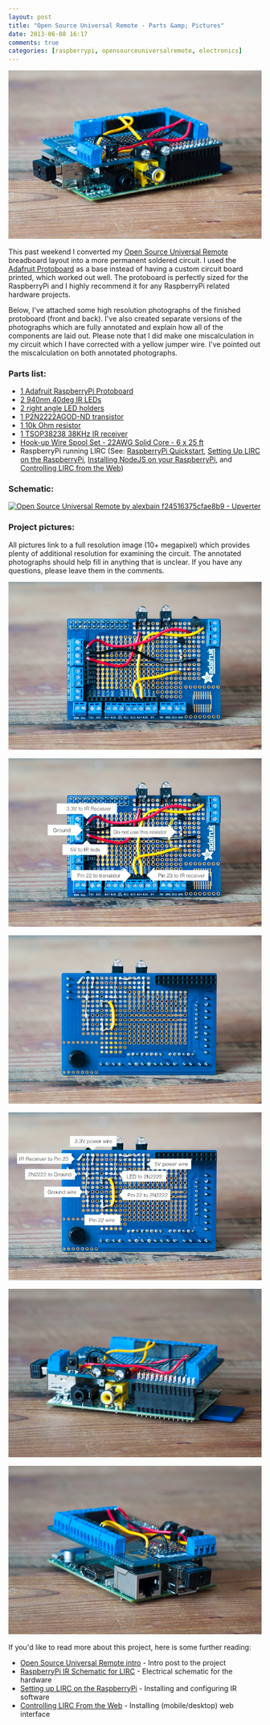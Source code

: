 ```yaml
---
layout: post
title: "Open Source Universal Remote - Parts &amp; Pictures"
date: 2013-06-08 16:17
comments: true
categories: [raspberrypi, opensourceuniversalremote, electronics]
---
```


<a href="/images/posts/protoboard_v1/protoboard_v1_installed.jpg"><img src="/images/posts/protoboard_v1/thumb_protoboard_v1_installed.jpg" class="center" /></a>

This past weekend I converted my [Open Source Universal Remote](http://opensourceuniversalremote.com) breadboard layout into a more permanent soldered circuit. I used the [Adafruit Protoboard](http://octopart.com/ada801-adafruit+industries-27056076) as a base instead of having a custom circuit board printed, which worked out well. The protoboard is perfectly sized for the RaspberryPi and I highly recommend it for any RaspberryPi related hardware projects.

Below, I've attached some high resolution photographs of the finished protoboard (front and back). I've also created separate versions of the photographs which are fully annotated and explain how all of the components are laid out. Please note that I did make one miscalculation in my circuit which I have corrected with a yellow jumper wire. I've pointed out the miscalculation on both annotated photographs.

### Parts list:

* [1 Adafruit RaspberryPi Protoboard](http://octopart.com/ada801-adafruit+industries-27056076)
* [2 940nm 40deg IR LEDs](http://octopart.com/ir333c-everlight-17677690)
* [2 right angle LED holders](http://octopart.com/hlmp-5029-avago-549484)
* [1 P2N2222AGOD-ND transistor](http://octopart.com/p2n2222ag-on+semiconductor-358561)
* [1 10k Ohm resistor](http://octopart.com/od103je-ohmite-133027)
* [1 TSOP38238 38KHz IR receiver](http://octopart.com/tsop38238-vishay-11814552)
* [Hook-up Wire Spool Set - 22AWG Solid Core - 6 x 25 ft](http://www.adafruit.com/products/1311)
* RaspberryPi running LIRC (See: [RaspberryPi Quickstart](http://alexba.in/blog/2013/01/04/raspberrypi-quickstart/), [Setting Up LIRC on the RaspberryPi](http://alexba.in/blog/2013/01/06/setting-up-lirc-on-the-raspberrypi/), [Installing NodeJS on your RaspberryPi](http://alexba.in/blog/2013/01/15/installing-nodejs-on-your-raspberrypi/), and [Controlling LIRC from the Web](http://alexba.in/blog/2013/02/23/controlling-lirc-from-the-web/))

### Schematic:

[![Open Source Universal Remote by alexbain f24516375cfae8b9 - Upverter](http://upverter.com/alexbain/f24516375cfae8b9/Open-Source-Universal-Remote/embed_img/13702922880000/)](http://upverter.com/alexbain/f24516375cfae8b9/Open-Source-Universal-Remote/#/)

### Project pictures:

All pictures link to a full resolution image (10+ megapixel) which provides plenty of additional resolution for examining the circuit. The annotated photographs should help fill in anything that is unclear. If you have any questions, please leave them in the comments.

<a href="/images/posts/protoboard_v1/protoboard_v1_top.jpg"><img src="/images/posts/protoboard_v1/thumb_protoboard_v1_top.jpg" class="center" /></a>

<a href="/images/posts/protoboard_v1/protoboard_v1_top_annotated.jpg"><img src="/images/posts/protoboard_v1/thumb_protoboard_v1_top_annotated.jpg" class="center" /></a>

<a href="/images/posts/protoboard_v1/protoboard_v1_bottom.jpg"><img src="/images/posts/protoboard_v1/thumb_protoboard_v1_bottom.jpg" class="center" /></a>

<a href="/images/posts/protoboard_v1/protoboard_v1_bottom_annotated.jpg"><img src="/images/posts/protoboard_v1/thumb_protoboard_v1_bottom_annotated.jpg" class="center" /></a>

<a href="/images/posts/protoboard_v1/protoboard_v1_installed_alt.jpg"><img src="/images/posts/protoboard_v1/thumb_protoboard_v1_installed_alt.jpg" class="center" /></a>

<a href="/images/posts/protoboard_v1/protoboard_v1_installed_back.jpg"><img src="/images/posts/protoboard_v1/thumb_protoboard_v1_installed_back.jpg" class="center" /></a>

If you'd like to read more about this project, here is some further reading:

* [Open Source Universal Remote intro](http://alexba.in/blog/2013/03/06/open-source-universal-remote/) - Intro post to the project
* [RaspberryPi IR Schematic for LIRC](http://alexba.in/blog/2013/03/09/raspberrypi-ir-schematic-for-lirc/) - Electrical schematic for the hardware
* [Setting up LIRC on the RaspberryPi](http://alexba.in/blog/2013/01/06/setting-up-lirc-on-the-raspberrypi/) - Installing and configuring IR software
* [Controlling LIRC From the Web](http://alexba.in/blog/2013/02/23/controlling-lirc-from-the-web/) - Installing (mobile/desktop) web interface

